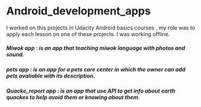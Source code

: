 # Android_development_apps
I worked on this projects in Udacity Android basics courses , my role was to apply each lesson on one of these projects.
I was working offline.

##### Miwok app : is an app that teaching miwok language with photos and sound.
##### pets app : is an app for a pets care center in which the owner can add pets avaliable with its description.
##### Quacke_report app : is an app that use API to get info about earth quackes to help avoid them or knowing about them.
